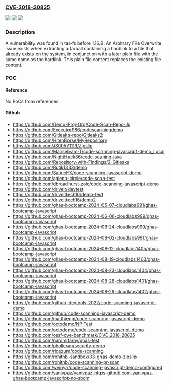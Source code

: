 ### [CVE-2018-20835](https://cve.mitre.org/cgi-bin/cvename.cgi?name=CVE-2018-20835)
![](https://img.shields.io/static/v1?label=Product&message=n%2Fa&color=blue)
![](https://img.shields.io/static/v1?label=Version&message=n%2Fa&color=blue)
![](https://img.shields.io/static/v1?label=Vulnerability&message=n%2Fa&color=brighgreen)

### Description

A vulnerability was found in tar-fs before 1.16.2. An Arbitrary File Overwrite issue exists when extracting a tarball containing a hardlink to a file that already exists on the system, in conjunction with a later plain file with the same name as the hardlink. This plain file content replaces the existing file content.

### POC

#### Reference
No PoCs from references.

#### Github
- https://github.com/Demo-Proj-Org/Code-Scan-Repo-Js
- https://github.com/Executor986/codescanningdemo
- https://github.com/Gitleaks-repo/Gitleaks2
- https://github.com/HitenBorse/MyRepository
- https://github.com/JS00571119/Zipslip
- https://github.com/Mariselvam-T/code-scanning-javascript-demo_Local
- https://github.com/NightHack36/code-scaning-java
- https://github.com/Repository-with-Findings/2-Gitleaks
- https://github.com/Rutik1333/demo
- https://github.com/SatiricFX/code-scanning-javascript-demo
- https://github.com/aglenn-circle/code-scan-test
- https://github.com/dbroadhurst-zoic/code-scanning-javascript-demo
- https://github.com/driveit/devtest
- https://github.com/driveittech16/demo-test
- https://github.com/driveittech16/demo2
- https://github.com/ghas-bootcamp-2024-05-07-cloudlabs991/ghas-bootcamp-javascript
- https://github.com/ghas-bootcamp-2024-06-06-cloudlabs999/ghas-bootcamp-javascript
- https://github.com/ghas-bootcamp-2024-06-24-cloudlabs999/ghas-bootcamp-javascript
- https://github.com/ghas-bootcamp-2024-08-02-cloudlabs991/ghas-bootcamp-javascript
- https://github.com/ghas-bootcamp-2024-08-12-cloudlabs1405/ghas-bootcamp-javascript
- https://github.com/ghas-bootcamp-2024-08-19-cloudlabs1403/ghas-bootcamp-javascript
- https://github.com/ghas-bootcamp-2024-08-23-cloudlabs1404/ghas-bootcamp-javascript
- https://github.com/ghas-bootcamp-2024-08-28-cloudlabs1401/ghas-bootcamp-javascript
- https://github.com/ghas-bootcamp-2024-08-29-cloudlabs1402/ghas-bootcamp-javascript
- https://github.com/github-devtools-2022/code-scanning-javascript-demo
- https://github.com/github/code-scanning-javascript-demo
- https://github.com/matthieugi/code-scanning-javascript-demo
- https://github.com/octodemo/NP-Test
- https://github.com/octodemo/code-scanning-javascript-demo
- https://github.com/ossf-cve-benchmark/CVE-2018-20835
- https://github.com/paromitaroy/ghas-test
- https://github.com/pholleran/security-demo
- https://github.com/ridezum/code-scanning
- https://github.com/rohitnb-sandbox/03-ghas-demo-zipslip
- https://github.com/rohitnb/code-scanning-pr-scan
- https://github.com/wviriya/code-scanning-javascript-demo-configured
- https://github.com/yanivpaz/yanivpaz-https-github.com-yanivpaz-ghas-bootcamp-javascript-no-sbom

